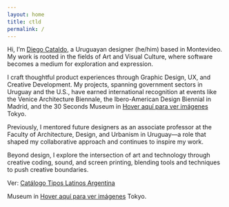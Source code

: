 ```yaml
---
layout: home
title: ctld
permalink: /
---
```


Hi, I’m [Diego Cataldo](# "![Imagen 1](/assets/blogimages/me.jpg)"), a Uruguayan designer (he/him) based in Montevideo. My work is rooted in the fields of Art and Visual Culture, where software becomes a medium for exploration and expression.

I craft thoughtful product experiences through Graphic Design, UX, and Creative Development. My projects, spanning government sectors in Uruguay and the U.S., have earned international recognition at events like the Venice Architecture Biennale, the Ibero-American Design Biennial in Madrid, and the 30 Seconds Museum in [Hover aquí para ver imágenes](# "![Imagen 1](/assets/blogimages/tiles/wix.gif) ![Imagen 2](/assets/blogimages/cvuy-2.png) ![Imagen 3](/assets/blogimages/cvuy-3.png)") Tokyo.



Previously, I mentored future designers as an associate professor at the Faculty of Architecture, Design, and Urbanism in Uruguay—a role that shaped my collaborative approach and continues to inspire my work.

Beyond design, I explore the intersection of art and technology through creative coding, sound, and screen printing, blending tools and techniques to push creative boundaries.

Ver: [Catálogo Tipos Latinos Argentina](https://issuu.com/tiposlatinos/docs/tl2010)


Museum in [Hover aquí para ver imágenes](# "![Imagen 1](/assets/blogimages/tiles/cat.gif) ![Imagen 2](/assets/blogimages/cvuy-2.png) ![Imagen 3](/assets/blogimages/cvuy-3.png)") Tokyo.

